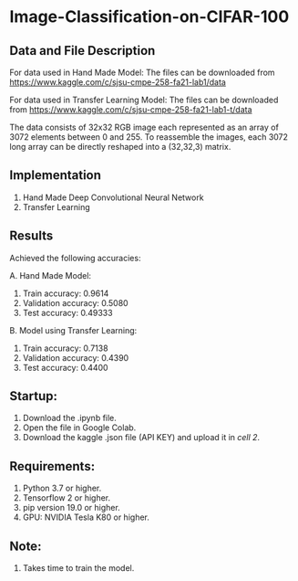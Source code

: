 # Image-Classification-on-CIFAR-100

## Data and File Description

For data used in Hand Made Model: The files can be downloaded from https://www.kaggle.com/c/sjsu-cmpe-258-fa21-lab1/data

For data used in Transfer Learning Model: The files can be downloaded from https://www.kaggle.com/c/sjsu-cmpe-258-fa21-lab1-t/data

The data consists of 32x32 RGB image each represented as an array of 3072 elements between 0 and 255. To reassemble the images, each 3072 long array can be directly reshaped into a (32,32,3) matrix.

## Implementation

1. Hand Made Deep Convolutional Neural Network
2. Transfer Learning

## Results

Achieved the following accuracies:

A. Hand Made Model:
1. Train accuracy: 0.9614
2. Validation accuracy: 0.5080
3. Test accuracy: 0.49333

B. Model using Transfer Learning:
1. Train accuracy: 0.7138
2. Validation accuracy: 0.4390
3. Test accuracy: 0.4400

## Startup:
1. Download the .ipynb file.
2. Open the file in Google Colab.
3. Download the kaggle .json file (API KEY) and upload it in *cell 2*. 


## Requirements:
1. Python 3.7 or higher.
2. Tensorflow 2 or higher.
3. pip version 19.0 or higher.
4. GPU: NVIDIA Tesla K80 or higher.

## Note:
1. Takes time to train the model.
